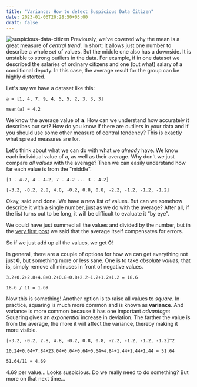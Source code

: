 ```yaml
---
title: "Variance: How to detect Suspicious Data Citizen"
date: 2023-01-06T20:28:50+03:00
draft: false
---
```

![suspicious-data-citizen](/images/posts/suspicious-citizen.png)
Previously, we've covered why the mean is a great measure of *central trend*.
In short: it allows just one number to describe a whole *set* of values.
But the middle one also has a downside.
It is unstable to strong outliers in the data.
For example, if in one dataset we described the salaries of ordinary citizens and one (but what) salary of a conditional deputy.
In this case, the average result for the group can be highly distorted.

Let's say we have a dataset like this:


```
a = [1, 4, 7, 9, 4, 5, 5, 2, 3, 3, 3]

mean(а) = 4.2
```

We know the average value of **a**.
How can we understand how accurately it describes our set?
How do you know if there are outliers in your data and if you should use some other measure of central tendency?
This is exactly what spread measures are for.

Let's think about what we can do with what we *already* have.
We know each individual value of a, as well as their average.
Why don't we just compare *all values* with the average? Then we can easily understand how far each value is from the "middle".

```
[1 - 4.2, 4 - 4.2, 7 - 4.2 ... 3 - 4.2]

[-3.2, -0.2, 2.8, 4.8, -0.2, 0.8, 0.8, -2.2, -1.2, -1.2, -1.2]
```

Okay, said and done.
We have a new list of values.
But can we somehow describe it with a single number, just as we do with the average?
After all, if the list turns out to be long, it will be difficult to evaluate it “by eye”.

We could have just summed all the values and divided by the number, but in the [very first post](/post/why-mean-is-good) we said that the average itself compensates for errors.

So if we just add up all the values, we get **0**!

In general, there are a couple of options for how we can get everything not just **0**, but something more or less sane.
One is to take *absolute values*, that is, simply remove all minuses in front of negative values.

```
3.2+0.2+2.8+4.8+0.2+0.8+0.8+2.2+1.2+1.2+1.2 = 18.6

18.6 / 11 = 1.69
```

Now this is something!
Another option is to raise all values to *square*.
In practice, squaring is much more common and is known as **variance**.
And variance is more common because it has one important *advantage*:
Squaring gives an *exponential* increase in deviation.
The farther the value is from the average, the more it will affect the variance, thereby making it more visible.


```
[-3.2, -0.2, 2.8, 4.8, -0.2, 0.8, 0.8, -2.2, -1.2, -1.2, -1.2]^2

10.24+0.04+7.84+23.04+0.04+0.64+0.64+4.84+1.44+1.44+1.44 = 51.64

51.64/11 = 4.69
```

4.69 per value...
Looks suspicious.
Do we really need to do something?
But more on that next time...
